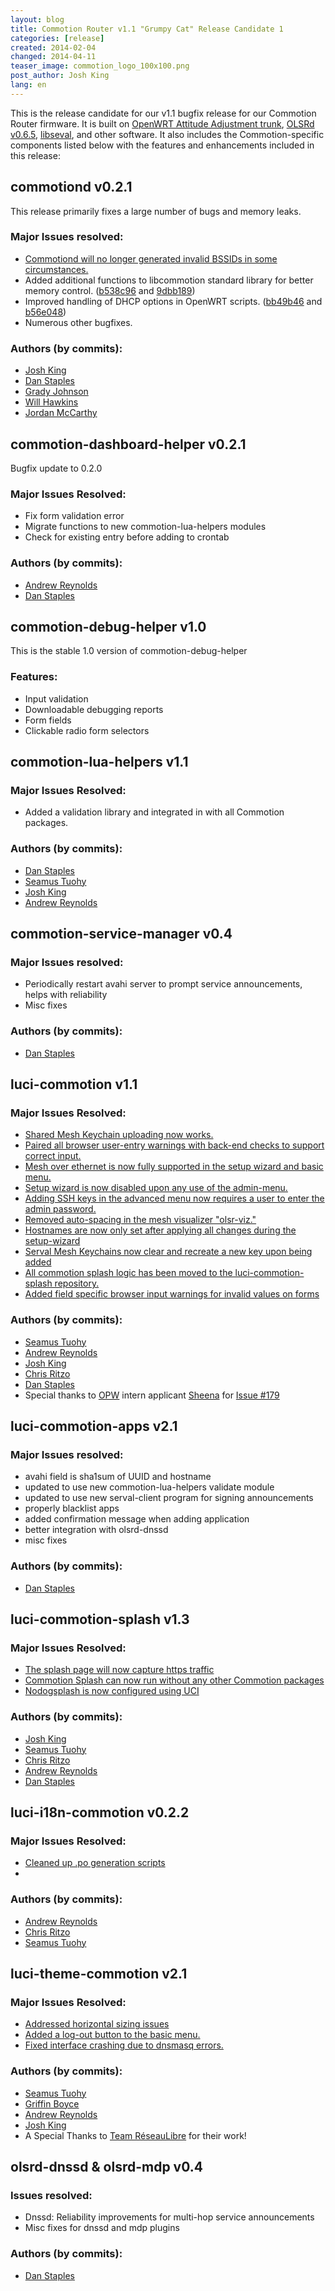 ```yaml
---
layout: blog
title: Commotion Router v1.1 "Grumpy Cat" Release Candidate 1 
categories: [release]
created: 2014-02-04
changed: 2014-04-11
teaser_image: commotion_logo_100x100.png
post_author: Josh King
lang: en
---
```

This is the release candidate for our v1.1 bugfix release for our Commotion Router firmware. It is built on <a href="https://openwrt.org/">OpenWRT Attitude Adjustment trunk</a>, <a href="http://olsr.org/">OLSRd v0.6.5</a>, <a href="http://www.servalproject.org/">libseval</a>, and other software. It also includes the Commotion-specific components listed below with the features and enhancements included in this release:<!--more-->

## commotiond v0.2.1
This release primarily fixes a large number of bugs and memory leaks.

### Major Issues resolved:
<ul>
<li><a href="https://github.com/opentechinstitute/commotiond/issues/83">Commotiond will no longer generated invalid BSSIDs in some circumstances.</a></li>
<li>Added additional functions to libcommotion standard library for better memory control. (<a href="https://github.com/opentechinstitute/commotiond/commit/b538c96">b538c96</a> and <a href="https://github.com/opentechinstitute/commotiond/commit/9dbb189">9dbb189</a>)</li>
<li>Improved handling of DHCP options in OpenWRT scripts. (<a href="https://github.com/opentechinstitute/commotiond/commit/bb49b46">bb49b46</a> and <a href="https://github.com/opentechinstitute/commotiond/commit/b563048">b56e048</a>)</li>
<li>Numerous other bugfixes.</li>
</ul>

### Authors (by commits):
<ul>
<li><a href="https://github.com/jheretic">Josh King</a></li>
<li><a href="https://github.com/dismantl">Dan Staples</a></li>
<li><a href="https://github.com/gradyoti">Grady Johnson</a></li>
<li><a href="https://github.com/hawkinsnaf">Will Hawkins</a></li>
<li><a href="https://github.com/technosopher">Jordan McCarthy</a></li>
</ul>

## commotion-dashboard-helper v0.2.1
Bugfix update to 0.2.0

### Major Issues Resolved:
<ul>
<li>Fix form validation error</li>
<li>Migrate functions to new commotion-lua-helpers modules</li>
<li>Check for existing entry before adding to crontab</li>
</ul>

### Authors (by commits):
<ul>
<li><a href="https://github.com/areynold">Andrew Reynolds</a></li>
<li><a href="https://github.com/dismantl">Dan Staples</a></li>
</ul>

## commotion-debug-helper v1.0
This is the stable 1.0 version of commotion-debug-helper

### Features:
<ul>
<li>Input validation</li>
<li>Downloadable debugging reports</li>
<li>Form fields</li>
<li>Clickable radio form selectors</li>
</ul>

## commotion-lua-helpers v1.1

### Major Issues Resolved:
<ul>
<li>Added a validation library and integrated in with all Commotion packages.</li>
</ul>

### Authors (by commits):
<ul>
<li><a href="https://github.com/dismantl">Dan Staples</a></li>
<li><a href="https://github.com/elationfoundation">Seamus Tuohy</a></li>
<li><a href="https://github.com/jheretic">Josh King</a></li>
<li><a href="https://github.com/areynold">Andrew Reynolds</a></li>
</ul>

## commotion-service-manager v0.4

### Major Issues resolved:
<ul>
<li>Periodically restart avahi server to prompt service announcements, helps with reliability</li>
<li>Misc fixes</li>
</ul>

### Authors (by commits):
<ul>
<li><a href="https://github.com/dismantl">Dan Staples</a></li>
</ul>

## luci-commotion v1.1

### Major Issues Resolved:
<ul>
<li><a href="https://github.com/opentechinstitute/luci-commotion/issues/148">Shared Mesh Keychain uploading now works.</a></li>
<li><a href="https://github.com/opentechinstitute/luci-commotion/issues/144">Paired all browser user-entry warnings with back-end checks to support correct input.</a></li>
<li><a href="https://github.com/opentechinstitute/luci-commotion/issues/150">Mesh over ethernet is now fully supported in the setup wizard and basic menu.</a></li>
<li><a href="https://github.com/opentechinstitute/luci-commotion/issues/143">Setup wizard is now disabled upon any use of the admin-menu.</a></li>
<li><a href="https://github.com/opentechinstitute/luci-commotion/issues/170">Adding SSH keys in the advanced menu now requires a user to enter the admin password.</a></li>
<li><a href="https://github.com/opentechinstitute/luci-commotion/issues/187">Removed auto-spacing in the mesh visualizer "olsr-viz."</a></li>
<li><a href="https://github.com/opentechinstitute/luci-commotion/issues/180">Hostnames are now only set after applying all changes during the setup-wizard</a></li>
<li><a href="https://github.com/opentechinstitute/luci-commotion/issues/172">Serval Mesh Keychains now clear and recreate a new key upon being added</a></li>
<li><a href="https://github.com/opentechinstitute/luci-commotion/pull/195">All commotion splash logic has been moved to the luci-commotion-splash repository.</a></li>
<li><a href="https://github.com/opentechinstitute/luci-commotion/issues/179">Added field specific browser input warnings for invalid values on forms</a></li>
</ul>

### Authors (by commits):
<ul>
<li><a href="https://github.com/elationfoundation">Seamus Tuohy</a></li>
<li><a href="https://github.com/areynold">Andrew Reynolds</a></li>
<li><a href="https://github.com/jheretic">Josh King</a></li>
<li><a href="https://github.com/critzo">Chris Ritzo</a></li>
<li><a href="https://github.com/dismantl">Dan Staples</a></li>
<li>Special thanks to <a href="https://wiki.gnome.org/OutreachProgramForWomen">OPW</a> intern applicant <a href="https://github.com/sheenaj">Sheena</a> for <a href="https://github.com/opentechinstitute/luci-commotion/issues/179">Issue #179</a></li>
</ul>

## luci-commotion-apps v2.1

### Major Issues resolved:
<ul>
<li>avahi field is sha1sum of UUID and hostname</li>
<li>updated to use new commotion-lua-helpers validate module</li>
<li>updated to use new serval-client program for signing announcements</li>
<li>properly blacklist apps</li>
<li>added confirmation message when adding application</li>
<li>better integration with olsrd-dnssd</li>
<li>misc fixes</li>
</ul>

### Authors (by commits):
<ul>
<li><a href="https://github.com/dismantl">Dan Staples</a></li>
</ul>

## luci-commotion-splash v1.3

### Major Issues Resolved:
<ul>
<li><a href="https://github.com/opentechinstitute/commotion-docs/issues/1">The splash page will now capture https traffic</a></li>
<li><a href="https://github.com/opentechinstitute/luci-commotion-splash/pull/10">Commotion Splash can now run without any other Commotion packages</a></li>
<li><a href="https://github.com/opentechinstitute/luci-commotion-splash/pull/26">Nodogsplash is now configured using UCI</a></li>
</ul>

### Authors (by commits):
<ul>
<li><a href="https://github.com/jheretic">Josh King</a></li>
<li><a href="https://github.com/elationfoundation">Seamus Tuohy</a></li>
<li><a href="https://github.com/critzo">Chris Ritzo</a></li>
<li><a href="https://github.com/areynold">Andrew Reynolds</a></li>
<li><a href="https://github.com/dismantl">Dan Staples</a></li>
</ul>

## luci-i18n-commotion v0.2.2

### Major Issues Resolved:
<ul>
<li><a href="https://github.com/opentechinstitute/luci-i18n-commotion/pull/6">Cleaned up .po generation scripts</a><li>
</ul>

### Authors (by commits):
<ul>
<li><a href="https://github.com/areynold">Andrew Reynolds</a></li>
<li><a href="https://github.com/critzo">Chris Ritzo</a></li>
<li><a href="https://github.com/elationfoundation">Seamus Tuohy</a></li>
</ul>

## luci-theme-commotion v2.1

### Major Issues Resolved:
<ul>
<li><a href="https://github.com/opentechinstitute/luci-theme-commotion/pull/34">Addressed horizontal sizing issues</a></li>
<li><a href="https://github.com/opentechinstitute/luci-theme-commotion/pull/18">Added a log-out button to the basic menu.</a></li>
<li><a href="https://github.com/opentechinstitute/luci-theme-commotion/issues/16">Fixed interface crashing due to dnsmasq errors.</a></li>
</ul>

### Authors (by commits):
<ul>
<li><a href="https://github.com/elationfoundation">Seamus Tuohy</a></li>
<li><a href="https://github.com/glamrock">Griffin Boyce</a></li>
<li><a href="https://github.com/areynold">Andrew Reynolds</a></li>
<li><a href="https://github.com/jheretic">Josh King</a></li>
<li>A Special Thanks to <a href="http://wiki.reseaulibre.ca/">Team RéseauLibre</a> for their work!</li>
</ul>

## olsrd-dnssd & olsrd-mdp v0.4

### Issues resolved:
<ul>
<li>Dnssd: Reliability improvements for multi-hop service announcements</li>
<li>Misc fixes for dnssd and mdp plugins</li>
</ul>

### Authors (by commits):
<ul>
<li><a href="https://github.com/dismantl">Dan Staples</a></li>
</ul>
